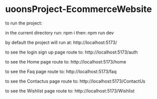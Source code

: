 # uoonsProject-EcommerceWebsite

to run the project:

in the current directory run:
npm i
then:
npm run dev

by default the project will run at:
http://localhost:5173/

to see the login sign up page route to:
http://localhost:5173/auth

to see the Home page route to:
http://localhost:5173/home

to see the Faq page route to:
http://localhost:5173/faq

to see the Contactus page route to:
http://localhost:5173/ContactUs

to see the Wishlist page route to:
http://localhost:5173/Wishlist

